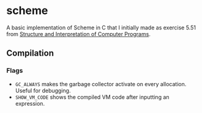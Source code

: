 # scheme

A basic implementation of Scheme in C that I initially made as exercise 5.51 from [Structure and Interpretation of Computer Programs](https://mitpress.mit.edu/sites/default/files/sicp/index.html).

## Compilation

### Flags
- `GC_ALWAYS` makes the garbage collector activate on every allocation. Useful for debugging.
- `SHOW_VM_CODE` shows the compiled VM code after inputting an expression.
